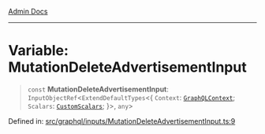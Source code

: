 [Admin Docs](/)

***

# Variable: MutationDeleteAdvertisementInput

> `const` **MutationDeleteAdvertisementInput**: `InputObjectRef`\<`ExtendDefaultTypes`\<\{ `Context`: [`GraphQLContext`](../../../context/type-aliases/GraphQLContext.md); `Scalars`: [`CustomScalars`](../../../scalars/type-aliases/CustomScalars.md); \}\>, `any`\>

Defined in: [src/graphql/inputs/MutationDeleteAdvertisementInput.ts:9](https://github.com/Suyash878/talawa-api/blob/4657139c817cb5935454def8fb620b05175365a9/src/graphql/inputs/MutationDeleteAdvertisementInput.ts#L9)
